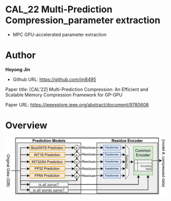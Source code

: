 # CAL_22 Multi-Prediction Compression_parameter extraction
- MPC GPU-accelerated parameter extraction

# Author

**Hoyong Jin** 
- Github URL: https://github.com/jin8495

Paper title: [CAL'22] Multi-Prediction Compression: An Efficient and Scalable Memory Compression Framework for GP-GPU

Paper URL: https://ieeexplore.ieee.org/abstract/document/9780608

# Overview
![An overview of MPC](https://github.com/scalable-arch/CAL_22-MPC_parameter_extraction/blob/main/MPC.PNG)

